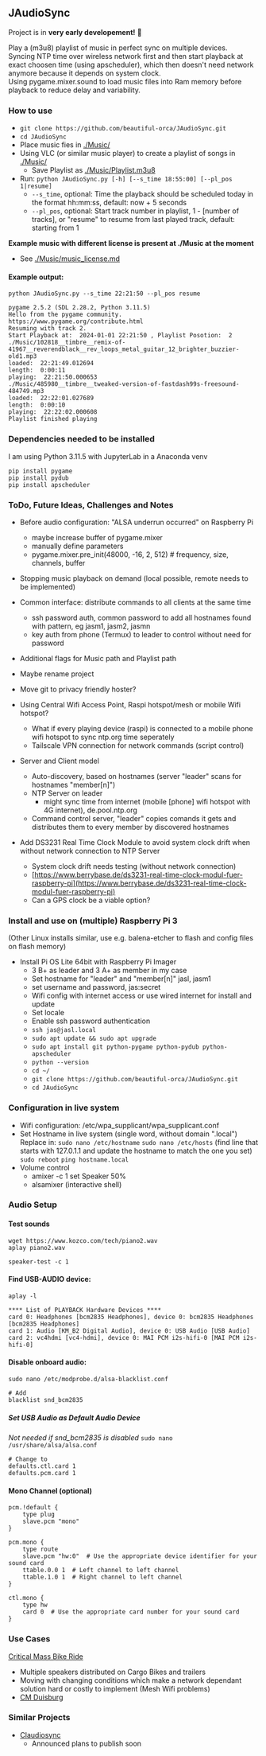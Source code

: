 ## JAudioSync  
Project is in **very early developement!** :cowboy_hat_face:  

Play a (m3u8) playlist of music in perfect sync on multiple devices.  
Syncing NTP time over wireless network first and then start playback at exact choosen time (using apscheduler), which then doesn't need network anymore because it depends on system clock.  
Using pygame.mixer.sound to load music files into Ram memory before playback to reduce delay and variability.  

### How to use  
- `git clone https://github.com/beautiful-orca/JAudioSync.git`  
- `cd JAudioSync`  
- Place music fies in [./Music/](./Music/)  
- Using VLC (or similar music player) to create a playlist of songs in [./Music/](./Music/)  
    - Save Playlist as [./Music/Playlist.m3u8](./Music/Playlist.m3u8)  
- Run: `python JAudioSync.py [-h] [--s_time 18:55:00] [--pl_pos 1|resume]`
    - `--s_time`, optional: Time the playback should be scheduled today in the format hh:mm:ss, default: now + 5 seconds  
    - `--pl_pos`, optional: Start track number in playlist, 1 - [number of tracks], or "resume" to resume from last played track, default: starting from 1  

**Example music with different license is present at ./Music at the moment**  
- See [./Music/music_license.md](./Music/music_license.md)  

#### Example output:
```
python JAudioSync.py --s_time 22:21:50 --pl_pos resume

pygame 2.5.2 (SDL 2.28.2, Python 3.11.5)
Hello from the pygame community. https://www.pygame.org/contribute.html
Resuming with track 2.
Start Playback at:  2024-01-01 22:21:50 , Playlist Posotion:  2
./Music/102818__timbre__remix-of-41967__reverendblack__rev_loops_metal_guitar_12_brighter_buzzier-old1.mp3
loaded:  22:21:49.012694
length:  0:00:11
playing:  22:21:50.000653
./Music/485980__timbre__tweaked-version-of-fastdash99s-freesound-484749.mp3
loaded:  22:22:01.027689
length:  0:00:10
playing:  22:22:02.000608
Playlist finished playing
```

### Dependencies needed to be installed  
I am using Python 3.11.5 with JupyterLab in a Anaconda venv  
```
pip install pygame
pip install pydub
pip install apscheduler
```


### ToDo, Future Ideas, Challenges and Notes  

- Before audio configuration: "ALSA underrun occurred" on Raspberry Pi
    - maybe increase buffer of pygame.mixer
    - manually define parameters
    - pygame.mixer.pre_init(48000, -16, 2, 512) # frequency, size, channels, buffer

- Stopping music playback on demand (local possible, remote needs to be implemented)
- Common interface: distribute commands to all clients at the same time
   - ssh password auth, common password to add all hostnames found with pattern, eg jasm1, jasm2, jasmn
   - key auth from phone (Termux) to leader to control without need for password
- Additional flags for Music path and Playlist path
- Maybe rename project
- Move git to privacy friendly hoster?

- Using Central Wifi Access Point, Raspi hotspot/mesh or mobile Wifi hotspot?  
    - What if every playing device (raspi) is connected to a mobile phone wifi hotspot to sync ntp.org time seperately
    - Tailscale VPN connection for network commands (script control)
- Server and Client model  
    - Auto-discovery, based on hostnames (server "leader" scans for hostnames "member[n]")  
    - NTP Server on leader
        - might sync time from internet (mobile [phone] wifi hotspot with 4G internet), de.pool.ntp.org
    - Command control server, "leader" copies comands it gets and distributes them to every member by discovered hostnames  
- Add DS3231 Real Time Clock Module to avoid system clock drift when without network connection to NTP Server  
    - System clock drift needs testing (without network connection) 
    - [https://www.berrybase.de/ds3231-real-time-clock-modul-fuer-raspberry-pi](https://www.berrybase.de/ds3231-real-time-clock-modul-fuer-raspberry-pi)
    - Can a GPS clock be a viable option?


### Install and use on (multiple) Raspberry Pi 3 
(Other Linux installs similar, use e.g. balena-etcher to flash and config files on flash memory)  
- Install Pi OS Lite 64bit with Raspberry Pi Imager  
    - 3 B+ as leader and 3 A+ as member in my case
    - Set hostname for "leader" and "member[n]" jasl, jasm1
    - set username and password, jas:secret  
    - Wifi config with internet access or use wired internet for install and update  
    - Set locale  
    - Enable ssh password authentication  
    - `ssh jas@jasl.local`
    - `sudo apt update && sudo apt upgrade`
    - `sudo apt install git python-pygame python-pydub python-apscheduler`
    - `python --version`
    - `cd ~/`
    - `git clone https://github.com/beautiful-orca/JAudioSync.git`
    - `cd JAudioSync`
    
### Configuration in live system
- Wifi configuration: /etc/wpa_supplicant/wpa_supplicant.conf  
- Set Hostname in live system (single word, without domain ".local")
    Replace in: `sudo nano /etc/hostname`
    `sudo nano /etc/hosts` 
    (find line that starts with 127.0.1.1 and update the hostname to match the one you set)
    `sudo reboot`
    `ping hostname.local`  
- Volume control
    - amixer -c 1 set Speaker 50%
    - alsamixer (interactive shell)

### Audio Setup

#### Test sounds
```
wget https://www.kozco.com/tech/piano2.wav
aplay piano2.wav
```

`speaker-test -c 1`

#### Find USB-AUDIO device:
`aplay -l`

```
**** List of PLAYBACK Hardware Devices ****
card 0: Headphones [bcm2835 Headphones], device 0: bcm2835 Headphones [bcm2835 Headphones]
card 1: Audio [KM_B2 Digital Audio], device 0: USB Audio [USB Audio]
card 2: vc4hdmi [vc4-hdmi], device 0: MAI PCM i2s-hifi-0 [MAI PCM i2s-hifi-0]
```

#### Disable onboard audio:
`sudo nano /etc/modprobe.d/alsa-blacklist.conf`
```
# Add
blacklist snd_bcm2835
```

##### Set USB Audio as Default Audio Device
_Not needed if snd_bcm2835 is disabled_
`sudo nano /usr/share/alsa/alsa.conf`  

```
# Change to
defaults.ctl.card 1
defaults.pcm.card 1
```

#### Mono Channel (optional)
```
pcm.!default {
    type plug
    slave.pcm "mono"
}

pcm.mono {
    type route
    slave.pcm "hw:0"  # Use the appropriate device identifier for your sound card
    ttable.0.0 1  # Left channel to left channel
    ttable.1.0 1  # Right channel to left channel
}

ctl.mono {
    type hw
    card 0  # Use the appropriate card number for your sound card
}
```

### Use Cases
[Critical Mass Bike Ride](https://en.wikipedia.org/wiki/Critical_Mass_(cycling))
   - Multiple speakers distributed on Cargo Bikes and trailers
   - Moving with changing conditions which make a network dependant solution hard or costly to implement (Mesh Wifi problems)
   - [CM Duisburg](https://criticalmass.in/duisburg)

### Similar Projects
- [Claudiosync](https://claudiosync.de/)
    - Announced plans to publish soon
